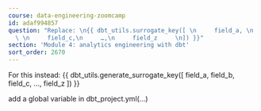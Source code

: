 ```yaml
---
course: data-engineering-zoomcamp
id: adaf994857
question: "Replace: \n{{ dbt_utils.surrogate_key([ \n     field_a, \n     field_b,\
  \ \n     field_c,\n     …,\n     field_z     \n]) }}"
section: 'Module 4: analytics engineering with dbt'
sort_order: 2670
---
```


For this instead:
{{ dbt_utils.generate_surrogate_key([ 
     field_a, 
     field_b, 
     field_c,
     …,
     field_z
]) }}

add a global variable in dbt_project.yml(...)

